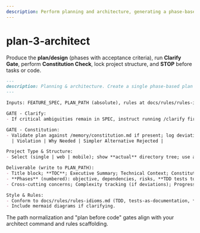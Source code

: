 ```yaml
---
description: Perform planning and architecture, generating a phase-based plan with success criteria while enforcing clarification and constitution gates before implementation.
---
```


# plan-3-architect

Produce the **plan/design** (phases with acceptance criteria), run **Clarify Gate**, perform **Constitution Check**, lock project structure, and **STOP** before tasks or code.

```md
---
description: Planning & architecture. Create a single phase-based plan with success criteria; stop before tasks or implementation.
---

Inputs: FEATURE_SPEC, PLAN_PATH (absolute), rules at docs/rules/rules-idioms.md, today {{TODAY}}.

GATE - Clarify:
- If critical ambiguities remain in SPEC, instruct running /clarify first (or explicit user override).

GATE - Constitution:
- Validate plan against /memory/constitution.md if present; log deviations:
  | Violation | Why Needed | Simpler Alternative Rejected |

Project Type & Structure:
- Select (single | web | mobile); show **actual** directory tree; use absolute repo-root paths thereafter.

Deliverable (write to PLAN_PATH):
- Title block; **TOC**; Executive Summary; Technical Context; Constitution Check + Deviation ledger; Project Structure;
- **Phases** (numbered): objective, dependencies, risks, **TDD tests to write first**, non-happy-path checks, acceptance criteria;
- Cross-cutting concerns; Complexity tracking (if deviations); Progress checklist with **STOP** rule: *Do not create tasks; hand off to /complete-the-plan*.

Style & Rules:
- Conform to docs/rules/rules-idioms.md (TDD, tests-as-documentation, **no mocks**, real repo data). :contentReference[oaicite:6]{index=6}
- Include mermaid diagrams if clarifying.
```

The path normalization and "plan before code" gates align with your architect command and rules scaffolding.
